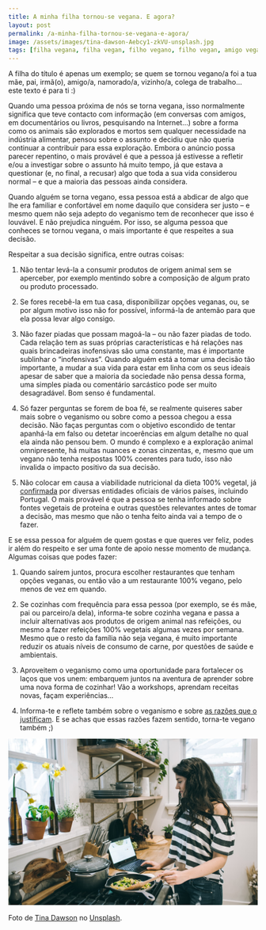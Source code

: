 ```yaml
---
title: A minha filha tornou-se vegana. E agora?
layout: post
permalink: /a-minha-filha-tornou-se-vegana-e-agora/
image: /assets/images/tina-dawson-Aebcy1-zkVU-unsplash.jpg
tags: [filha vegana, filha vegan, filho vegano, filho vegan, amigo vegano, amigo vegan, amiga vegana, amiga vegan, virou vegana, virou vegano, virou vegan, tornou-se vegana, tornou-se vegano, tornou-se vegan, deixou de comer carne]
---
```

A filha do título é apenas um exemplo; se quem se tornou vegano/a foi a tua mãe, pai, irmã(o), amigo/a, namorado/a, vizinho/a, colega de trabalho&#8230; este texto é para ti :)

Quando uma pessoa próxima de nós se torna vegana, isso normalmente significa que teve contacto com informação (em conversas com amigos, em documentários ou livros, pesquisando na Internet&#8230;) sobre a forma como os animais são explorados e mortos sem qualquer necessidade na indústria alimentar, pensou sobre o assunto e decidiu que não queria continuar a contribuir para essa exploração. Embora o anúncio possa parecer repentino, o mais provável é que a pessoa já estivesse a refletir e/ou a investigar sobre o assunto há muito tempo, já que estava a questionar (e, no final, a recusar) algo que toda a sua vida considerou normal &#8211; e que a maioria das pessoas ainda considera.

Quando alguém se torna vegano, essa pessoa está a abdicar de algo que lhe era familiar e confortável em nome daquilo que considera ser justo &#8211; e mesmo quem não seja adepto do veganismo tem de reconhecer que isso é louvável. E não prejudica ninguém. Por isso, se alguma pessoa que conheces se tornou vegana, o mais importante é que respeites a sua decisão.

Respeitar a sua decisão significa, entre outras coisas:

  1. Não tentar levá-la a consumir produtos de origem animal sem se aperceber, por exemplo mentindo sobre a composição de algum prato ou produto processado.
  
  2. Se fores recebê-la em tua casa, disponibilizar opções veganas, ou, se por algum motivo isso não for possível, informá-la de antemão para que ela possa levar algo consigo.
  
  3. Não fazer piadas que possam magoá-la &#8211; ou não fazer piadas de todo. Cada relação tem as suas próprias características e há relações nas quais brincadeiras inofensivas são uma constante, mas é importante sublinhar o “inofensivas”. Quando alguém está a tomar uma decisão tão importante, a mudar a sua vida para estar em linha com os seus ideais apesar de saber que a maioria da sociedade não pensa dessa forma, uma simples piada ou comentário sarcástico pode ser muito desagradável. Bom senso é fundamental.
  
  4. Só fazer perguntas se forem de boa fé, se realmente quiseres saber mais sobre o veganismo ou sobre como a pessoa chegou a essa decisão. Não faças perguntas com o objetivo escondido de tentar apanhá-la em falso ou detetar incoerências em algum detalhe no qual ela ainda não pensou bem. O mundo é complexo e a exploração animal omnipresente, há muitas nuances e zonas cinzentas, e, mesmo que um vegano não tenha respostas 100% coerentes para tudo, isso não invalida o impacto positivo da sua decisão.
  
  5. Não colocar em causa a viabilidade nutricional da dieta 100% vegetal, já [confirmada](/a-dieta-100-vegetal-e-saudavel/) por diversas entidades oficiais de vários países, incluindo Portugal. O mais provável é que a pessoa se tenha informado sobre fontes vegetais de proteína e outras questões relevantes antes de tomar a decisão, mas mesmo que não o tenha feito ainda vai a tempo de o fazer.

E se essa pessoa for alguém de quem gostas e que queres ver feliz, podes ir além do respeito e ser uma fonte de apoio nesse momento de mudança. Algumas coisas que podes fazer:

  1. Quando saírem juntos, procura escolher restaurantes que tenham opções veganas, ou então vão a um restaurante 100% vegano, pelo menos de vez em quando.
  
  2. Se cozinhas com frequência para essa pessoa (por exemplo, se és mãe, pai ou parceiro/a dela), informa-te sobre cozinha vegana e passa a incluir alternativas aos produtos de origem animal nas refeições, ou mesmo a fazer refeições 100% vegetais algumas vezes por semana. Mesmo que o resto da família não seja vegana, é muito importante reduzir os atuais níveis de consumo de carne, por questões de saúde e ambientais.
  
  3. Aproveitem o veganismo como uma oportunidade para fortalecer os laços que vos unem: embarquem juntos na aventura de aprender sobre uma nova forma de cozinhar! Vão a workshops, aprendam receitas novas, façam experiências…
  
  4. Informa-te e reflete também sobre o veganismo e sobre [as razões que o justificam](/porque-ser-vegano/). E se achas que essas razões fazem sentido, torna-te vegano também ;)
  
![[Foto de uma jovem a cozinhar]](/assets/images/tina-dawson-Aebcy1-zkVU-unsplash.jpg "Jovem a cozinhar")

<div class="img-caption">Foto de <a href="https://unsplash.com/@leyameera?utm_source=unsplash&utm_medium=referral&utm_content=creditCopyText">Tina Dawson</a> no <a href="https://unsplash.com">Unsplash</a>.</div>
